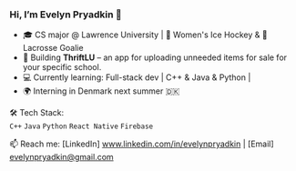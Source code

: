 ### Hi, I’m Evelyn Pryadkin 👋

- 🎓 CS major @ Lawrence University | 🏒 Women's Ice Hockey & 🥍 Lacrosse Goalie  
- 🔨 Building **ThriftLU** – an app for uploading unneeded items for sale for your specific school.  
- 💻 Currently learning: Full-stack dev | C++ & Java & Python |  
- 🌍 Interning in Denmark next summer 🇩🇰  

🛠️ Tech Stack:  
`C++` `Java` `Python` `React Native` `Firebase` 

📫 Reach me: [LinkedIn] www.linkedin.com/in/evelynpryadkin | [Email] evelynpryadkin@gmail.com
